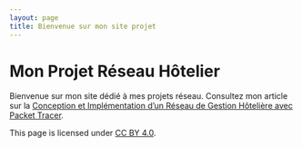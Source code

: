 ```yaml
---
layout: page
title: Bienvenue sur mon site projet
---
```


# Mon Projet Réseau Hôtelier

Bienvenue sur mon site dédié à mes projets réseau. Consultez mon article sur la [Conception et Implémentation d’un Réseau de Gestion Hôtelière avec Packet Tracer](/mon-site-projet/2025-08-13-mon-projet-reseau).

This page is licensed under [CC BY 4.0](https://creativecommons.org/licenses/by/4.0/).